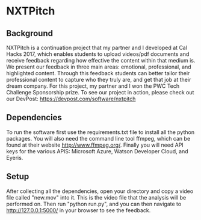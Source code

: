 # NXTPitch

## Background
NXTPitch is a continuation project that my partner and I developed at Cal Hacks 2017, which enables students to upload videos/pdf documents and receive feedback regarding how effective the content within that medium is. We present our feedback in three main areas: emotional, professional, and highlighted content. Through this feedback students can better tailor their professional content to capture who they truly are, and get that job at their dream company. For this project, my partner and I won the PWC Tech Challenge Sponsorship prize. To see our project in action, please check out our DevPost: https://devpost.com/software/nxtpitch

## Dependencies
To run the software first use the requirements.txt file to install all the python packages. You will also need the command line tool ffmpeg, which can be found at their website http://www.ffmpeg.org/. Finally you will need API keys for the various APIS: Microsoft Azure, Watson Developer Cloud, and Eyeris.

## Setup
After collecting all the dependencies, open your directory and copy a video file called "new.mov" into it. This is the video file that the analysis will be performed on. Then run "python run.py", and you can then navigate to http://127.0.0.1:5000/ in your browser to see the feedback.
